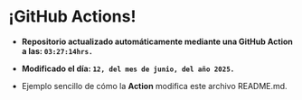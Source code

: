# ¡GitHub Actions!
* **Repositorio actualizado automáticamente mediante una GitHub Action a las: `03:27:14hrs.`**
* **Modificado el día: `12, del mes de junio, del año 2025.`**

* Ejemplo sencillo de cómo la **Action** modifica este archivo README.md.
